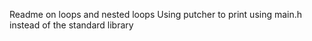 Readme on loops and nested loops
Using putcher to print
using main.h instead of the standard library